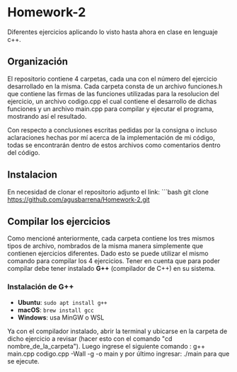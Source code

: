 # Homework-2
Diferentes ejercicios aplicando lo visto hasta ahora en clase en lenguaje c++.

## Organización
El repositorio contiene 4 carpetas, cada una con el número del ejercicio desarrollado en la misma. Cada carpeta consta de un archivo funciones.h que contiene las firmas de las  funciones utilizadas para la resolucion del ejercicio, un archivo codigo.cpp el cual contiene el desarrollo de dichas funciones y un archivo main.cpp para compilar y ejecutar el programa, mostrando así el resultado.

Con respecto a conclusiones escritas pedidas por la consigna o incluso aclaraciones hechas por mí acerca de la implementación de mi código, todas se encontrarán dentro de estos archivos como comentarios dentro del código.

## Instalacion
En necesidad de clonar el repositorio adjunto el link:
    ```bash
    git clone https://github.com/agusbarrena/Homework-2.git

## Compilar los ejercicios
Como mencioné anteriormente, cada carpeta contiene los tres mismos tipos de archivo, nombrados de la misma manera simplemente que contienen ejercicios diferentes. Dado esto se puede utilizar el mismo comando para compilar los 4 ejercicios. Tener en cuenta que para poder compilar debe tener instalado **G++** (compilador de C++) en su sistema.

### Instalación de G++

- **Ubuntu**: `sudo apt install g++`
- **macOS**: `brew install gcc`
- **Windows**: usa MinGW o WSL

Ya con el compilador instalado, abrir la terminal y ubicarse en la carpeta de dicho ejercicio a revisar (hacer esto con el comando "cd nombre_de_la_carpeta"). Luego ingrese el siguiente comando : g++ main.cpp codigo.cpp -Wall -g -o main y por último ingresar: ./main para que se ejecute.




